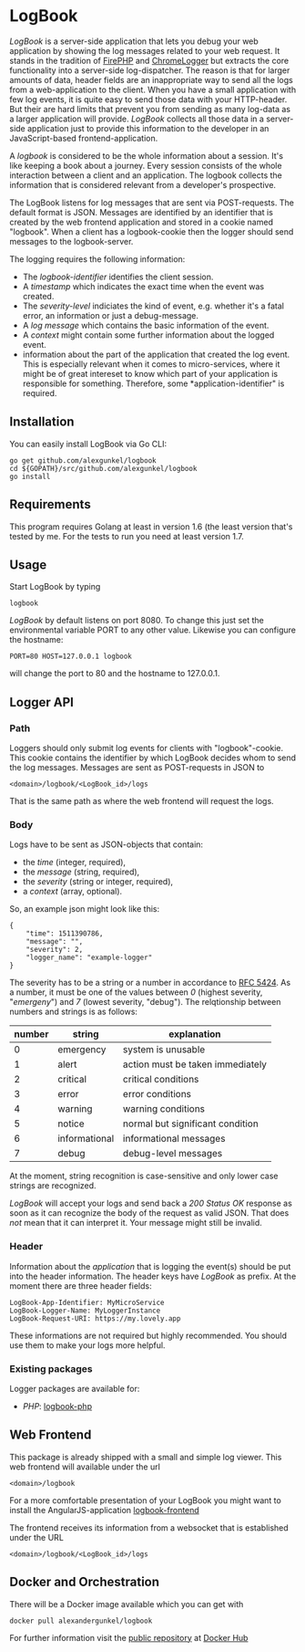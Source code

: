 # LogBook

*LogBook* is a server-side application that lets you debug your web
application by showing the log messages related to your web request.
It stands in the tradition of
[FirePHP](https://addons.mozilla.org/de/firefox/addon/firephp/) and
[ChromeLogger](https://craig.is/writing/chrome-logger)
but extracts the core functionality into a server-side log-dispatcher.
The reason is that for larger amounts of data, header fields are an
inappropriate way to send all the logs from a web-application to the client.
When you have a small application with few log events, it is quite easy
to send those data with your HTTP-header. But their are hard limits
that prevent you from sending as many log-data as a larger application
will provide. *LogBook* collects all those data in a server-side
application just to provide this information to the developer in an
JavaScript-based frontend-application.

A *logbook* is considered to be the whole information about a session.
It's like keeping a book about a journey. Every session consists of the
whole interaction between a client and an application. The logbook
collects the information that is considered relevant from a developer's
prospective.

The LogBook listens for log messages that are sent via POST-requests.
The default format is JSON. Messages are identified by an identifier
that is created by the web frontend application and stored in a cookie
named "logbook". When a client has a logbook-cookie then the logger
should send messages to the logbook-server.

The logging requires the following information:
* The *logbook-identifier* identifies the client session.
* A *timestamp* which indicates the exact time when the event was created.
* The *severity-level* indiciates the kind of event, e.g. whether it's a
fatal error, an information or just a debug-message.
* A *log message* which contains the basic information of the event.
* A *context* might contain some further information about the logged event.
* information about the part of the application that created the log event.
This is especially relevant when it comes to micro-services, where it
might be of great intereset to know which part of your application is
responsible for something. Therefore, some *application-identifier"
is required.

## Installation
You can easily install LogBook via Go CLI:

    go get github.com/alexgunkel/logbook
    cd ${GOPATH}/src/github.com/alexgunkel/logbook
    go install

## Requirements
This program requires Golang at least in version 1.6 (the least version
that's tested by me. For the tests to run you need at least version 1.7.

## Usage
Start LogBook by typing

    logbook

*LogBook* by default listens on port 8080. To change this just set the
environmental variable PORT to any other value. Likewise you can configure
the hostname:

    PORT=80 HOST=127.0.0.1 logbook

will change the port to 80 and the hostname to 127.0.0.1.

## Logger API
### Path
Loggers should only submit log events for clients with "logbook"-cookie.
This cookie contains the identifier by which LogBook decides whom to
send the log messages. Messages are sent as POST-requests in JSON to

    <domain>/logbook/<LogBook_id>/logs

That is the same path as where the web frontend will request the logs.

### Body
Logs have to be sent as JSON-objects that contain:
* the *time* (integer, required),
* the *message* (string, required),
* the *severity* (string or integer, required),
* a *context* (array, optional).

So, an example json might look like this:

    {
        "time": 1511390786,
        "message": "",
        "severity": 2,
        "logger_name": "example-logger"
    }

The severity has to be a string or a number in accordance to
[RFC 5424](https://tools.ietf.org/html/rfc5424).
As a number, it must be one of the
values between *0* (highest severity, "*emergeny*") and *7* (lowest severity,
"debug"). The relqtionship between numbers and strings is as follows:


| number | string        | explanation                      |
|--------|---------------|----------------------------------|
| 0      | emergency     | system is unusable               |
| 1      | alert         | action must be taken immediately |
| 2      | critical      | critical conditions              |
| 3      | error         | error conditions                 |
| 4      | warning       | warning conditions               |
| 5      | notice        | normal but significant condition |
| 6      | informational | informational messages           |
| 7      | debug         | debug-level messages             |

At the moment, string recognition is case-sensitive and only lower case
strings are recognized.

*LogBook* will accept your logs and send back a *200 Status OK* response
as soon as it can recognize the body of the request as valid JSON. That
does *not* mean that it can interpret it. Your message might still be
invalid.

### Header
Information about the *application* that is logging the event(s) should
be put into the header information. The header keys have *LogBook*
as prefix. At the moment there are three header fields:

    LogBook-App-Identifier: MyMicroService
    LogBook-Logger-Name: MyLoggerInstance
    LogBook-Request-URI: https://my.lovely.app

These informations are not required but highly recommended. You should
use them to make your logs more helpful.

### Existing packages

Logger packages are available for:
* *PHP*: [logbook-php](https://github.com/axel-kummer/logbook-php)

## Web Frontend
This package is already shipped with a small and simple log viewer.
This web frontend will available under the url

    <domain>/logbook

For a more comfortable presentation of your LogBook you might want to
install the AngularJS-application
[logbook-frontend](https://github.com/XenosEleatikos/logbook-frontend)

The frontend receives its information from a websocket that is established
under the URL

    <domain>/logbook/<LogBook_id>/logs

## Docker and Orchestration
There will be a Docker image available which you can get with

    docker pull alexandergunkel/logbook

For further information visit the
[public repository](https://hub.docker.com/r/alexandergunkel/logbook/)
at [Docker Hub](https://hub.docker.com)
